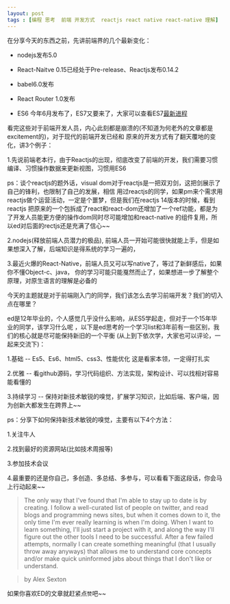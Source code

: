 ```yaml
---
layout: post
tags : [编程 思考  前端 开发方式  reactjs react native react-native 理解]
---
```


在分享今天的东西之前，先讲前端界的几个最新变化：

* nodejs发布5.0

* React-Naitve 0.15已经处于Pre-release、Reactjs发布0.14.2
 
* babel6.0发布

* React Router 1.0发布

* ES6 今年6月发布了，ES7又要来了，大家可以查看ES7[最新进程](https://github.com/tc39/ecma262)

看完这些对于前端开发人员，内心此刻都是崩溃的(不知道为何老外的文章都是excitement的)，对于现代的前端开发已经和
原来的开发方式有了翻天覆地的变化，讲3个例子：

1.先说前端老本行，由于Reactjs的出现，彻底改变了前端的开发，我们需要习惯编译、习惯操作数据来更新视图，习惯用ES6

ps：谈个reactjs的题外话，visual dom对于reactjs是一把双刃剑，这把剑展示了自己的锋利，也限制了自己的发展，相信
用过reactjs的同学，如果pm来个需求用reactjs做个运营活动，一定是个噩梦，但是我们在reactjs 14版本的时候，看到reactjs
把原来的一个包拆成了react和react-dom还增加了一个ref功能，都是为了开发人员能更方便的操作dom同时尽可能增加和react-native
的组件复用，所以ed对后面的rectjs还是充满了信心~~

2.nodejs(释放前端人员潜力的极品), 前端人员一开始可能很快就能上手，但是如果想深入了解，后端知识是得系统的学习一遍的，

3.最近火爆的React-Native，前端人员又可以写native了，等过了新鲜感后，如果你不懂Object-c、java，
你的学习可能只能戛然而止了，如果想进一步了解整个原理，对原生语言的理解是必备的

今天的主题就是对于前端刚入门的同学，我们该怎么去学习前端开发？我们的切入点在哪里？

ed是12年毕业的，个人感觉几乎没什么影响，从ES5学起走，但对于一个15年毕业的同学，该学习什么呢
，以下是ed思考的一个学习list和3年前有一些区别，我们的核心就是尽可能保持新旧的一个平衡
(从上到下依次学，大家也可以评论，一起来交流下)：

1.基础 -- Es5、Es6、html5、css3、性能优化 这是看家本领，一定得打扎实

2.优雅 -- 看github源码，学习代码组织、方法实现，架构设计、可以找相对容易能看懂的

3.持续学习 -- 保持对新技术敏锐的嗅觉，扩展学习知识，比如后端、客户端，因为创新大都发生在跨界上~~

ps：分享下如何保持新技术敏锐的嗅觉，主要有以下4个方法：

1.关注牛人 

2.找到最好的资源网站(比如技术周报等)  

3.参加技术会议

4.最重要的还是你自己，多创造、多总结、多参与，可以看看下面这段话，你会马上行动起来~~

> The only way that I've found that I'm able to stay up to date is by creating. 
I follow a well-curated list of people on twitter, and read blogs and programming news sites, 
but when it comes down to it, the only time I'm ever really learning is when I'm doing.
When I want to learn something, I'll just start a project with it, and along 
the way I'll figure out the other tools I need to be successful. After a few failed attempts, 
normally I can create something meaningful (that I usually throw away anyways) that allows me 
to understand core concepts and/or make quick uninformed jabs about things that 
I don't like or understand.

> by Alex Sexton


如果你喜欢ED的文章就赶紧点`赞`吧~~

